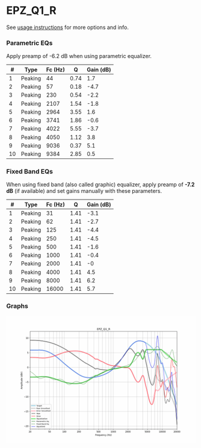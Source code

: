 # EPZ_Q1_R
See [usage instructions](https://github.com/jaakkopasanen/AutoEq#usage) for more options and info.

### Parametric EQs
Apply preamp of -6.2 dB when using parametric equalizer.

|   # | Type    |   Fc (Hz) |    Q |   Gain (dB) |
|-----|---------|-----------|------|-------------|
|   1 | Peaking |        44 | 0.74 |         1.7 |
|   2 | Peaking |        57 | 0.18 |        -4.7 |
|   3 | Peaking |       230 | 0.54 |        -2.2 |
|   4 | Peaking |      2107 | 1.54 |        -1.8 |
|   5 | Peaking |      2964 | 3.55 |         1.6 |
|   6 | Peaking |      3741 | 1.86 |        -0.6 |
|   7 | Peaking |      4022 | 5.55 |        -3.7 |
|   8 | Peaking |      4050 | 1.12 |         3.8 |
|   9 | Peaking |      9036 | 0.37 |         5.1 |
|  10 | Peaking |      9384 | 2.85 |         0.5 |

### Fixed Band EQs
When using fixed band (also called graphic) equalizer, apply preamp of **-7.2 dB** (if available) and set gains manually with these parameters.

|   # | Type    |   Fc (Hz) |    Q |   Gain (dB) |
|-----|---------|-----------|------|-------------|
|   1 | Peaking |        31 | 1.41 |        -3.1 |
|   2 | Peaking |        62 | 1.41 |        -2.7 |
|   3 | Peaking |       125 | 1.41 |        -4.4 |
|   4 | Peaking |       250 | 1.41 |        -4.5 |
|   5 | Peaking |       500 | 1.41 |        -1.6 |
|   6 | Peaking |      1000 | 1.41 |        -0.4 |
|   7 | Peaking |      2000 | 1.41 |        -0   |
|   8 | Peaking |      4000 | 1.41 |         4.5 |
|   9 | Peaking |      8000 | 1.41 |         6.2 |
|  10 | Peaking |     16000 | 1.41 |         5.7 |

### Graphs
![](./EPZ_Q1_R.png)
